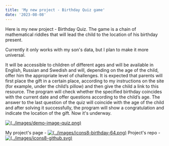 ```yaml
---
title: 'My new project - Birthday Quiz game'
date: '2023-08-08'
---
```

Here is my new project - Birthday Quiz.
The game is a chain of mathematical riddles that will lead the child to the location of his birthday present.

Currently it only works with my son's data, but I plan to make it more universal.

It will be accessible to children of different ages and will be available in English, Russian and Swedish and will, depending on the age of the child, offer him the appropriate level of challenges.
It is expected that parents will first place the gift in a certain place, according to my instructions on the site (for example, under the child’s pillow) and then give the child a link to this resource.
The program will check whether the specified birthday coincides with the current date and offer questions according to the child’s age.
The answer to the last question of the quiz will coincide with the age of the child and after solving it successfully, the program will show a congratulation and indicate the location of the gift.
Now it's underway.

[![(../images/demo-image-quiz.png)](../images/demo-image-quiz.png)](https://paraketsova.github.io/birthday-quiz/)

My project's page -  [![(../images/icons8-birthday-64.png)](../images/icons8-birthday-64.png)](https://paraketsova.github.io/birthday-quiz/)
Project's repo - [![(../images/icons8-github.svg)](../images/icons8-github.svg)](https://github.com/paraketsova/birthday-quiz)



 